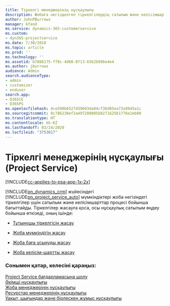 ```yaml
---
title: Тіркелгі менеджерінің нұсқаулығы
description: Жобаға негізделген тіркелгілердің сатылым және келісімшарт процесі арқылы өтетін Project Service жүйесінің тіркелгі менеджері
author: JohnPBurrows
manager: kfend
ms.service: dynamics-365-customerservice
ms.custom:
- dyn365-projectservice
ms.date: 7/30/2018
ms.topic: article
ms.prod: ''
ms.technology: ''
ms.assetid: b7886175-ff8c-4d60-8713-6562b09be4e4
ms.author: jburrows
audience: Admin
search.audienceType:
- admin
- customizer
- enduser
search.app:
- D365CE
- D365PS
ms.openlocfilehash: 4ce590b6527d39603da84cf36d05ea73a9945a1c
ms.sourcegitcommit: 8c786230ef2a497280885b827162561776e2eb00
ms.translationtype: HT
ms.contentlocale: kk-KZ
ms.lasthandoff: 03/24/2020
ms.locfileid: "3753017"
---
```

# <a name="account-manager-guide-project-service"></a>Тіркелгі менеджерінің нұсқаулығы (Project Service)

[!INCLUDE[cc-applies-to-psa-app-1x-2x](../includes/cc-applies-to-psa-app-1x-2x.md)]

[!INCLUDE[pn_dynamics_crm](../includes/pn-dynamics-crm.md)] жүйесіндегі [!INCLUDE[pn_project_service_auto](../includes/pn-project-service-auto.md)] мүмкіндіктері жоба негізіндегі тіркелгілер үшін сатылым және келісімшарттар процесі бойынша бағыттайды. Тіркелгілер жасауға қоса, осы нұсқаулық сатылым өңдеу бойынша өткізеді, оның ішінде:  
  
-   [Тұтынушы тіркелгісін жасау](../project-service/create-customer-account.md)  
  
-   [Жоба мүмкіндігін жасау](../project-service/create-project-opportunity.md)  
  
-   [Жоба баға ұсынуды жасау](../project-service/create-project-quote.md)  
  
-   [Жоба келісім-шартты жасау](../project-service/create-project-contract.md)  
  
  
### <a name="see-also"></a>Сонымен қатар, келесіні қараңыз:  
 [Project Service бағдарламасына шолу](../project-service/overview.md)   
 [Әкімші нұсқаулығы](../project-service/admin-guide.md)   
 [Жоба менеджерінің нұсқаулығы](../project-service/project-manager-guide.md)   
 [Ресурстар менеджерінің нұсқаулығы](../project-service/resource-manager-guide.md)   
 [Уақыт, шығындар және бірлескен жұмыс нұсқаулығы](../project-service/time-expense-collaboration-guide.md)
